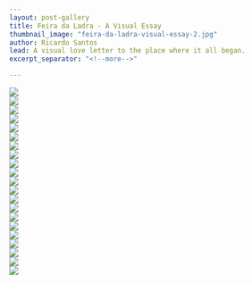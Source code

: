 ```yaml
---
layout: post-gallery
title: Feira da Ladra - A Visual Essay
thumbnail_image: "feira-da-ladra-visual-essay-2.jpg"
author: Ricardo Santos
lead: A visual love letter to the place where it all began.
excerpt_separator: "<!--more-->"

---
```


<div class="col-12 col-md-4">
<a href="/images/blog_posts/feira-da-ladra-visual-essay/ladra-visual-essay-stairs.jpg" data-fancybox="post-gallery" >
<img class="std-post-img" src="/images/blog_posts/feira-da-ladra-visual-essay/ladra-visual-essay-stairs.jpg">
</a>
</div>

<div class="col-12">
</div>

<div class="col-12 col-md-8 offset-md-4">
<a href="/images/blog_posts/feira-da-ladra-visual-essay/ladra-visual-essay-zona.jpg" data-fancybox="post-gallery" >
<img class="std-post-img" src="/images/blog_posts/feira-da-ladra-visual-essay/ladra-visual-essay-zona.jpg">
</a>


</div>

<div class="col-12 col-md-8 offset-md-4">
<a href="/images/blog_posts/feira-da-ladra-visual-essay/ladra-visual-essay-clothes.jpg" data-fancybox="post-gallery" >
<img class="std-post-img" src="/images/blog_posts/feira-da-ladra-visual-essay/ladra-visual-essay-clothes.jpg">
</a>
</div>

<div class="col-12 col-md-8">

<a href="/images/blog_posts/feira-da-ladra-visual-essay/ladra-visual-essay-m3.jpg" data-fancybox="post-gallery" >
<img class="std-post-img" src="/images/blog_posts/feira-da-ladra-visual-essay/ladra-visual-essay-m3.jpg">
</a>

</div>


<div class="col-12 col-md-4">

<a href="/images/blog_posts/feira-da-ladra-visual-essay/ladra-visual-essay-window.jpg" data-fancybox="post-gallery" >
<img class="std-post-img" src="/images/blog_posts/feira-da-ladra-visual-essay/ladra-visual-essay-window.jpg">
</a>

</div>


<div class="col-12 col-md-6">

<a href="/images/blog_posts/feira-da-ladra-visual-essay/ladra-visual-essay-eye.jpg" data-fancybox="post-gallery" >
<img class="std-post-img" src="/images/blog_posts/feira-da-ladra-visual-essay/ladra-visual-essay-eye.jpg">
</a>
</div>


<div class="col-12 col-md-6">

<a href="/images/blog_posts/feira-da-ladra-visual-essay/ladra-visual-essay-ne.jpg" data-fancybox="post-gallery" >
<img class="std-post-img" src="/images/blog_posts/feira-da-ladra-visual-essay/ladra-visual-essay-ne.jpg">
</a>

</div>


<div class="col-12">

<a href="/images/blog_posts/feira-da-ladra-visual-essay/ladra-visual-essay-camera.jpg" data-fancybox="post-gallery" >
<img class="std-post-img" src="/images/blog_posts/feira-da-ladra-visual-essay/ladra-visual-essay-camera.jpg">
</a>

</div>


<div class="col-12 col-md-4">

<a href="/images/blog_posts/feira-da-ladra-visual-essay/ladra-visual-essay-muro-2.jpg" data-fancybox="post-gallery" >
<img class="std-post-img" src="/images/blog_posts/feira-da-ladra-visual-essay/ladra-visual-essay-muro-2.jpg">
</a>

</div>


<div class="col-12 col-md-4">

<a href="/images/blog_posts/feira-da-ladra-visual-essay/ladra-visual-essay-dolls.jpg" data-fancybox="post-gallery" >
<img class="std-post-img" src="/images/blog_posts/feira-da-ladra-visual-essay/ladra-visual-essay-dolls.jpg">
</a>

</div>


<div class="col-12 col-md-4">

<a href="/images/blog_posts/feira-da-ladra-visual-essay/ladra-visual-essay-shadow.jpg" data-fancybox="post-gallery" >
<img class="std-post-img" src="/images/blog_posts/feira-da-ladra-visual-essay/ladra-visual-essay-shadow.jpg">
</a>

</div>


<div class="col-12 col-md-8">

<a href="/images/blog_posts/feira-da-ladra-visual-essay/ladra-visual-essay-bourrasque.jpg" data-fancybox="post-gallery" >
<img class="std-post-img" src="/images/blog_posts/feira-da-ladra-visual-essay/ladra-visual-essay-bourrasque.jpg">
</a>

</div>


<div class="col-12 col-md-8 offset-md-4">

<a href="/images/blog_posts/feira-da-ladra-visual-essay/ladra-visual-essay-gun.jpg" data-fancybox="post-gallery" >
<img class="std-post-img" src="/images/blog_posts/feira-da-ladra-visual-essay/ladra-visual-essay-gun.jpg">
</a>

</div>


<div class="col-12 col-md-6">

<a href="/images/blog_posts/feira-da-ladra-visual-essay/ladra-visual-essay-sunglasses.jpg" data-fancybox="post-gallery" >
<img class="std-post-img" src="/images/blog_posts/feira-da-ladra-visual-essay/ladra-visual-essay-sunglasses.jpg">
</a>

</div>


<div class="col-12 col-md-6">

<a href="/images/blog_posts/feira-da-ladra-visual-essay/ladra-visual-essay-books.jpg" data-fancybox="post-gallery" >
<img class="std-post-img" src="/images/blog_posts/feira-da-ladra-visual-essay/ladra-visual-essay-books.jpg">
</a>

</div>


<div class="col-12 col-md-8 offset-md-4">

<a href="/images/blog_posts/feira-da-ladra-visual-essay/ladra-visual-essay-proibido.jpg" data-fancybox="post-gallery" >
<img class="std-post-img" src="/images/blog_posts/feira-da-ladra-visual-essay/ladra-visual-essay-proibido.jpg">
</a>

</div>


<div class="col-12">

<a href="/images/blog_posts/feira-da-ladra-visual-essay/ladra-visual-essay-overview.jpg" data-fancybox="post-gallery" >
<img class="std-post-img" src="/images/blog_posts/feira-da-ladra-visual-essay/ladra-visual-essay-overview.jpg">
</a>

</div>


<div class="col-12 col-md-6">

<a href="/images/blog_posts/feira-da-ladra-visual-essay/ladra-visual-essay-flowers.jpg" data-fancybox="post-gallery" >
<img class="std-post-img" src="/images/blog_posts/feira-da-ladra-visual-essay/ladra-visual-essay-flowers.jpg">
</a>

</div>


<div class="col-12 col-md-5">

<a href="/images/blog_posts/feira-da-ladra-visual-essay/ladra-visual-essay-downhill.jpg" data-fancybox="post-gallery" >
<img class="std-post-img" src="/images/blog_posts/feira-da-ladra-visual-essay/ladra-visual-essay-downhill.jpg">
</a>

</div>


<div class="col-12 col-md-6 offset-md-6">

<a href="/images/blog_posts/feira-da-ladra-visual-essay/ladra-visual-essay-couple.jpg" data-fancybox="post-gallery" >
<img class="std-post-img" src="/images/blog_posts/feira-da-ladra-visual-essay/ladra-visual-essay-couple.jpg">
</a>

</div>


<div class="col-12 col-md-8">

<a href="/images/blog_posts/feira-da-ladra-visual-essay/ladra-visual-essay-glasses.jpg" data-fancybox="post-gallery" >
<img class="std-post-img" src="/images/blog_posts/feira-da-ladra-visual-essay/ladra-visual-essay-glasses.jpg">
</a>
</div>
